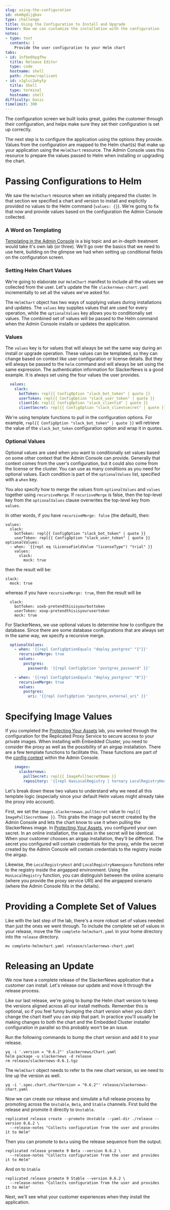 ```yaml
---
slug: using-the-configuration
id: okm0gdijgbav
type: challenge
title: Using the Configuration to Install and Upgrade
teaser: Now we can customize the installation with the configuration
notes:
- type: text
  contents: |
    Provide the user configuration to your Helm chart
tabs:
- id: 1nfbe9hpgfhw
  title: Release Editor
  type: code
  hostname: shell
  path: /home/replicant
- id: v1glcc2whytp
  title: Shell
  type: terminal
  hostname: shell
difficulty: basic
timelimit: 300
---
```


The configuration screen we built looks great, guides the customer through
their configuration, and helps make sure they set their configuration is set
up correctly.

The next step is to configure the application using the options
they provide. Values from the configuration are mapped to the Helm chart(s)
that make up your application using the `HelmChart` resource. The Admin
Console uses this resource to prepare the values passed to Helm when
installing or upgrading the chart.

Passing Configurations to Helm
==============================

We saw the `HelmChart` resource when we initially prepared the cluster. In that
section we specified a chart and version to install and explicitly provided no
values to the Helm command (`values: {}`). We're going to fix that now and
provide values based on the configuration the Admin Console collected.

### A Word on Templating

[Templating in the Admin Console](https://docs.replicated.com/reference/template-functions-about)
is a big topic and an in-depth treatment would take it's own lab (or three).
We'll go over the basics that we need to use here, building on the
glimpse we had when setting up conditional fields on the configuration screen.

### Setting Helm Chart Values

We're going to elaborate our `HelmChart` manifest to include all the values
we collected from the user. Let's update the file `slackernews-chart.yaml`
incrementally to set all the values we've asked for.

The `HelmChart` object has two ways of supplying values during installations
and updates. The `values` key supplies values that are used for every
operation, while the `optionalValues` key allows you to conditionally set
values. The combined set of values will be passed to the Helm command when the
Admin Console installs or updates the application.

### Values

The `values` key is for values that will always be set the same way during an
install or upgrade operation. These values can be templated, so they can change
based on context like user configuration or license details. But they will
always be passed to the `helm` command and will always be set using the same
expression. The authentication information for SlackerNews is a good example.
It is always set using the four values the user provides.

```yaml
  values:
    slack:
      botToken: repl{{ ConfigOption "slack_bot_token" | quote }}
      userToken: repl{{ ConfigOption "slack_user_token" | quote }}
      clientId: repl{{ ConfigOption "slack_clientid" | quote }}
      clientSecret: repl{{ ConfigOption "slack_clientsecret" | quote }}
```

We're using template functions to pull in the configuration options. For
example, `repl{{ ConfigOption "slack_bot_token" | quote }}` will retrieve
the value of the `slack_bot_token` configuration option and wrap it in quotes.

### Optional Values

Optional values are used when you want to conditionally set values based on
some other context that the Admin Console can provide. Generally that context
comes from the user's configuration, but it could also come from the license
or the cluster. You can use as many conditions as you need for optional
values. Each condition is part of the `optionalValues` list, specified with a
`when` key.

You also specify how to merge the values from `optionalValues` and `values`
together using `recursiveMerge`. If `recurisveMerge` is false, then the
top-level key from the `optionalValues` clause overwrites the top-level key
from `values`.

In other words, if you have `recursiveMerge: false` (the default), then:

```
values:
  slack:
    botToken: repl{{ ConfigOption "slack_bot_token" | quote }}
    userToken: repl{{ ConfigOption "slack_user_token" | quote }}
optionalValues:
  - when: `{{repl eq (LicenseFieldValue "licenseType") "trial" }}
    values:
      slack:
        mock: true
```

then the result will be:

```
slack:
  mock: true
```

whereas if you have `recursiveMerge: true`, then the result will be

```
  slack:
    botToken: xoxb-pretendthisisyourbottoken
    userToken: xoxp-pretendthisisyourusertoken
    mock: true
```

For SlackerNews, we use optional values to determine how to configure the
database. Since there are some database configurations that are always set in
the same way, we specify a recursive merge.

```yaml
  optionalValues:
    - when: '{{repl ConfigOptionEquals "deploy_postgres" "1"}}'
      recursiveMerge: true
      values:
        postgres:
          password: '{{repl ConfigOption "postgres_password" }}'

    - when: '{{repl ConfigOptionEquals "deploy_postgres" "0"}}'
      recursiveMerge: true
      values:
        postgres:
          uri: '{{repl ConfigOption "postgres_external_uri" }}'
```

Specifying Image Values
=======================

If you completed the [Protecting Your
Assets](https://play.instruqt.com/manage/replicated/tracks/protecting-your-assets)
lab, you worked through the configuration for the Replicated Proxy Service to
secure access to your private images. When installing with Embedded Cluster, you
need to consider the proxy as well as the possibility of an airgap
installation. There are a few template functions to facilitate this. These
functions are part of the [config
context](https://docs.replicated.com/reference/template-functions-config-context)
within the Admin Console.

```yaml
    images:
      slackernews:
        pullSecret: repl{{ ImagePullSecretName }}
        repository: '{{repl HasLocalRegistry | ternary LocalRegistryHost "proxy.replicated.com" }}/{{repl HasLocalRegistry | ternary LocalRegistryNamespace (print "proxy/" (LicenseFieldValue "appSlug") "/ghcr.io/slackernews" ) }}/slackernews-web:1.0.17'
```

Let's break down these two values to understand why we need all this template
logic (especially since your default Helm values might already take the proxy
into account).

First, we set the `images.slackernewws.pullSecret` value to `repl{{ ImagePullSecretName }}`.
This grabs the image pull secret created by the Admin Console and lets the
chart know to use it when pulling the SlackerNews image. In [Protecting Your
Assets](https://play.instruqt.com/manage/replicated/tracks/protecting-your-assets),
you configured your own secret. In an online installation, the values in the
secret will be identical. When your customer chooses an airgap installation,
they'll be different. The secret you configured will contain credentials for
the proxy, while the secret created by the Admin Console will contain credentials to the registry
inside the airgap.

Likewise, the `LocalRegistryHost` and `LocalRegistryNamespace` functions refer
to the registry inside the airgapped environment. Using the `HasLocalRegistry`
function, you can distinguish between the online scenario (where you provide
the proxy service URI) and the airgapped scenario (where the Admin Console
fills in the details).

Providing a Complete Set of Values
==================================

Like with the last step of the lab, there's a more robust set of values needed
than just the ones we went through. To include the complete set of values in
your release, move the file `complete-helmchart.yaml` in your home directory
into the `release` directory.

```shell
mv complete-helmchart.yaml release/slackernews-chart.yaml
```

Releasing an Update
===================

We now have a complete release of the SlackerNews application that a customer
can install. Let's release our update and move it through the release process.

Like our last release, we're going to bump the Helm chart version to keep the
versions aligned across all our install methods. Remember this is optional, so
if you feel funny bumping the chart version when you didn't change the chart
itself you can skip that part. In practice you'll usually be making changes to
both the chart and the Embedded Cluster installer configuration in parallel so
this probably won't be an issue.

Run the following commands to bump the chart version and add it to your
release.

```
yq -i '.version = "0.6.2"' slackernews/Chart.yaml
helm package -u slackernews -d release
rm release/slackernews-0.6.1.tgz
```

The `HelmChart` object needs to refer to the new chart version, so we need to
line up the version as well.

```
yq -i '.spec.chart.chartVersion = "0.6.2"' release/slackernews-chart.yaml
```

Now we can create our release and simulate a full release process by promoting
across the `Unstable`, `Beta`, and `Stable` channels. First build the release
and promote it directly to `Unstable`.

```
replicated release create --promote Unstable --yaml-dir ./release --version 0.6.2 \
  --release-notes "Collects configuration from the user and provides it to Helm"
```

Then you can promote to `Beta` using the release sequence from the output.

```
replicated release promote 9 Beta --version 0.6.2 \
  --release-notes "Collects configuration from the user and provides it to Helm"
```

And on to `Stable`

```
replicated release promote 9 Stable --version 0.6.2 \
  --release-notes "Collects configuration from the user and provides it to Helm"
```

Next, we'll see what your customer experiences when they install the
application.
